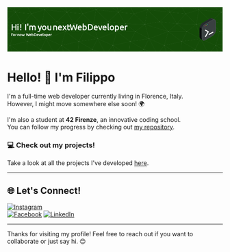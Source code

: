 ![Header](./header.png)

# Hello! 👋 I'm Filippo

I'm a full-time web developer currently living in Florence, Italy.  
However, I might move somewhere else soon! 🌍

I'm also a student at **42 Firenze**, an innovative coding school.  
You can follow my progress by checking out [my repository](https://github.com/nomeincodice).

### 💻 Check out my projects!
Take a look at all the projects I've developed [here](https://filippociapetti.com).

---

## 🌐 Let's Connect!
[![Instagram](https://img.shields.io/badge/Instagram-%23E4405F.svg?style=for-the-badge&logo=instagram&logoColor=white)](https://instagram.com/filippociapettijr)  
[![Facebook](https://img.shields.io/badge/Facebook-%231877F2.svg?style=for-the-badge&logo=facebook&logoColor=white)](https://www.facebook.com/profile.php?id=61551853784269)
[![LinkedIn](https://img.shields.io/badge/LinkedIn-%230077B5.svg?style=for-the-badge&logo=linkedin&logoColor=white)](https://www.linkedin.com/in/filippojuniorciapetti97/)

---

Thanks for visiting my profile! Feel free to reach out if you want to collaborate or just say hi. 😊
